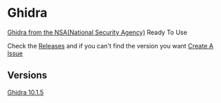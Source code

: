# Ghidra
[Ghidra from the NSA(National Security Agency)](https://github.com/NationalSecurityAgency/ghidra) Ready To Use

Check the [Releases](https://github.com/HideakiAtsuyo/Ghidra/releases) and if you can't find the version you want [Create A Issue](https://github.com/HideakiAtsuyo/Ghidra/issues/new?title=Hello%20I%20can%27t%20find%20the%20version%20I%20want&body=The%20version%20I%20want%20is......)

## Versions

[Ghidra 10.1.5](https://github.com/HideakiAtsuyo/Ghidra/releases/tag/Ghidra_10.1.5_build)
